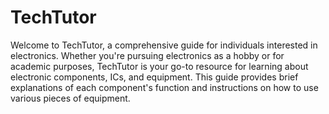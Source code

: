 # TechTutor
Welcome to TechTutor, a comprehensive guide for individuals interested in electronics. Whether you're pursuing electronics as a hobby or for academic purposes, TechTutor is your go-to resource for learning about electronic components, ICs, and equipment. This guide provides brief explanations of each component's function and instructions on how to use various pieces of equipment.
